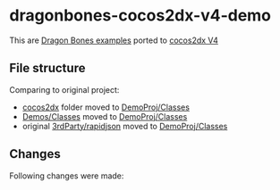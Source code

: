 # dragonbones-cocos2dx-v4-demo
This are [Dragon Bones examples](https://github.com/DragonBones/DragonBonesCPP/tree/master/Cocos2DX_3.x) ported to [cocos2dx V4](https://docs.cocos2d-x.org/cocos2d-x/v4/en/)

## File structure

Comparing to original project:
* [cocos2dx](https://github.com/DragonBones/DragonBonesCPP/tree/master/Cocos2DX_3.x/src/dragonBones/cocos2dx) folder moved to [DemoProj/Classes](https://github.com/beardog-ukr/dragonbones-cocos2dx-v4-demo)
* [Demos/Classes](https://github.com/DragonBones/DragonBonesCPP/tree/master/Cocos2DX_3.x/Demos/Classes) moved to [DemoProj/Classes](https://github.com/beardog-ukr/dragonbones-cocos2dx-v4-demo)
* original [3rdParty/rapidjson](https://github.com/DragonBones/DragonBonesCPP/tree/master/3rdParty/rapidjson) moved to [DemoProj/Classes](https://zzz)

## Changes

Following changes were made:


